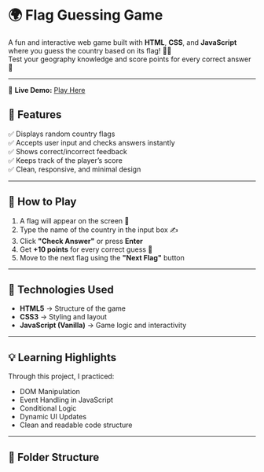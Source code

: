# 🌍 Flag Guessing Game

A fun and interactive web game built with **HTML**, **CSS**, and **JavaScript** where you guess the country based on its flag! 🏳️‍🌈  
Test your geography knowledge and score points for every correct answer 🎯

---
🔗 **Live Demo:** [Play Here](https://zack-country.netlify.app/)  

## 🚀 Features

✅ Displays random country flags  
✅ Accepts user input and checks answers instantly  
✅ Shows correct/incorrect feedback  
✅ Keeps track of the player’s score  
✅ Clean, responsive, and minimal design  

---

## 🧠 How to Play

1. A flag will appear on the screen 🏴  
2. Type the name of the country in the input box ✍️  
3. Click **"Check Answer"** or press **Enter**  
4. Get **+10 points** for every correct guess 🎉  
5. Move to the next flag using the **"Next Flag"** button  

---

## 🧩 Technologies Used

- **HTML5** → Structure of the game  
- **CSS3** → Styling and layout  
- **JavaScript (Vanilla)** → Game logic and interactivity  

---



## 💡 Learning Highlights

Through this project, I practiced:
- DOM Manipulation  
- Event Handling in JavaScript  
- Conditional Logic  
- Dynamic UI Updates  
- Clean and readable code structure  

---

## 🧱 Folder Structure

